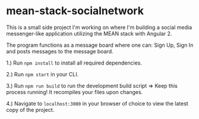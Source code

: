 # mean-stack-socialnetwork

This is a small side project I'm working on where I'm building a social media messenger-like application utilizing the MEAN stack with Angular 2. 

The program functions as a message board where one can: Sign Up, Sign In and posts messages to the message board.

1.) Run `npm install` to install all required dependencies.

2.) Run `npm start` in your CLI. 

3.) Run `npm run build` to run the development build script => Keep this process running! It recompiles your files upon changes.

4.) Navigate to `localhost:3000` in your browser of choice to view the latest copy of the project.
